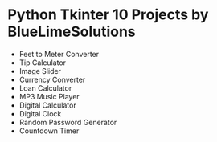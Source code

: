 # Python Tkinter 10 Projects by BlueLimeSolutions

-   Feet to Meter Converter
-   Tip Calculator
-   Image Slider
-   Currency Converter
-   Loan Calculator
-   MP3 Music Player
-   Digital Calculator
-   Digital Clock
-   Random Password Generator
-   Countdown Timer
